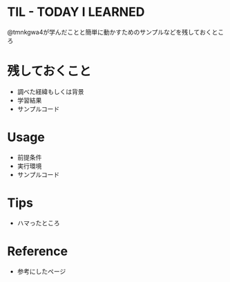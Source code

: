 # TIL - TODAY I LEARNED
@tmnkgwa4が学んだことと簡単に動かすためのサンプルなどを残しておくところ

# 残しておくこと
- 調べた経緯もしくは背景
- 学習結果
- サンプルコード

# Usage
- 前提条件
- 実行環境
- サンプルコード

# Tips
- ハマったところ

# Reference
- 参考にしたページ
